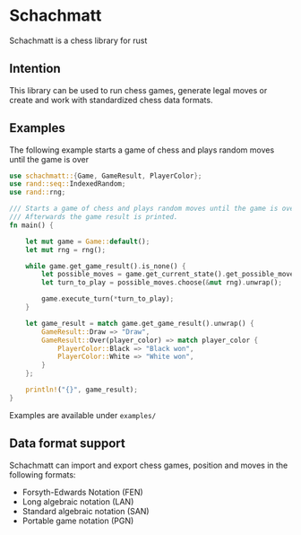 # Schachmatt

Schachmatt is a chess library for rust

## Intention

This library can be used to run chess games, generate legal moves or create and work with standardized chess data formats.

## Examples

The following example starts a game of chess and plays random moves until the game is over

```rust
use schachmatt::{Game, GameResult, PlayerColor};
use rand::seq::IndexedRandom;
use rand::rng;

/// Starts a game of chess and plays random moves until the game is over.
/// Afterwards the game result is printed.
fn main() {

    let mut game = Game::default();
    let mut rng = rng();

    while game.get_game_result().is_none() {
        let possible_moves = game.get_current_state().get_possible_moves();
        let turn_to_play = possible_moves.choose(&mut rng).unwrap();

        game.execute_turn(*turn_to_play);
    }

    let game_result = match game.get_game_result().unwrap() {
        GameResult::Draw => "Draw",
        GameResult::Over(player_color) => match player_color {
            PlayerColor::Black => "Black won",
            PlayerColor::White => "White won",
        }
    };

    println!("{}", game_result);
}
```

Examples are available under `examples/`

## Data format support

Schachmatt can import and export chess games, position and moves in the following formats:

- Forsyth-Edwards Notation (FEN)
- Long algebraic notation (LAN)
- Standard algebraic notation (SAN)
- Portable game notation (PGN)
